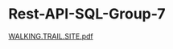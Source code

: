 ﻿# Rest-API-SQL-Group-7

[WALKING.TRAIL.SITE.pdf](https://github.com/jennifer-mcallister/Rest-API-SQL-Group-7/files/10903737/WALKING.TRAIL.SITE.pdf)
